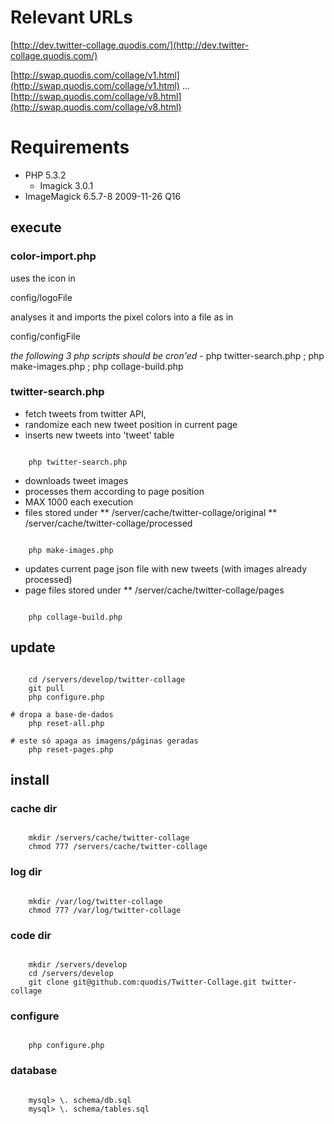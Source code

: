 # Relevant URLs

[http://dev.twitter-collage.quodis.com/](http://dev.twitter-collage.quodis.com/)

[http://swap.quodis.com/collage/v1.html](http://swap.quodis.com/collage/v1.html)
...
[http://swap.quodis.com/collage/v8.html](http://swap.quodis.com/collage/v8.html)

# Requirements

* PHP 5.3.2
	* Imagick 3.0.1
* ImageMagick 6.5.7-8 2009-11-26 Q16

## execute

### color-import.php

uses the icon in 

config/logoFile

analyses it and imports the pixel colors into a file as in

config/configFile

*the following 3 php scripts should be cron'ed* - php twitter-search.php ; php make-images.php ; php collage-build.php

### twitter-search.php

* fetch tweets from twitter API,
* randomize each new tweet position in current page
* inserts new tweets into 'tweet' table

<pre><code>
	php twitter-search.php
</code></pre>
 
* downloads tweet images
* processes them according to page position 
* MAX 1000 each execution
* files stored under
** /server/cache/twitter-collage/original
** /server/cache/twitter-collage/processed

<pre><code>
	php make-images.php
</code></pre>

* updates current page json file with new tweets (with images already processed)
* page files stored under
** /server/cache/twitter-collage/pages

<pre><code>
	php collage-build.php
</code></pre>

## update 

<pre><code>
	cd /servers/develop/twitter-collage
	git pull
	php configure.php

# dropa a base-de-dados
	php reset-all.php

# este só apaga as imagens/páginas geradas
	php reset-pages.php
</code></pre>

## install

### cache dir

<pre><code>
	mkdir /servers/cache/twitter-collage
	chmod 777 /servers/cache/twitter-collage
</code></pre>

### log dir

<pre><code>
	mkdir /var/log/twitter-collage
	chmod 777 /var/log/twitter-collage
</code></pre>

### code dir

<pre><code>
	mkdir /servers/develop
	cd /servers/develop
	git clone git@github.com:quodis/Twitter-Collage.git twitter-collage
</code></pre>

### configure

<pre><code>
	php configure.php
</code></pre>

### database

<pre><code>
	mysql> \. schema/db.sql
	mysql> \. schema/tables.sql
</code></pre>